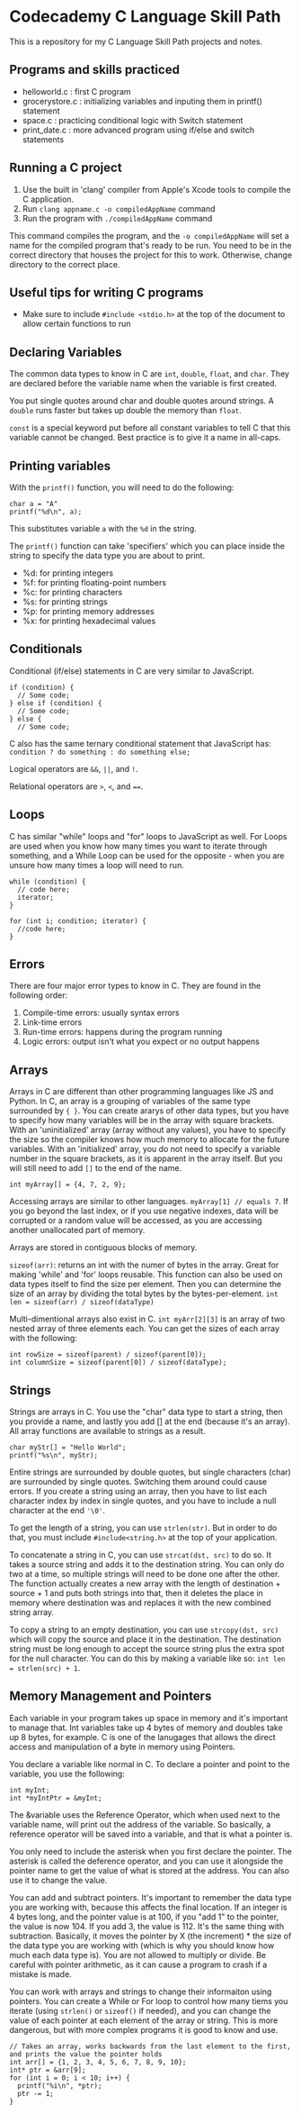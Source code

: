 # Codecademy C Language Skill Path
This is a repository for my C Language Skill Path projects and notes.

## Programs and skills practiced
- helloworld.c : first C program
- grocerystore.c : initializing variables and inputing them in printf() statement
- space.c : practicing conditional logic with Switch statement
- print_date.c : more advanced program using if/else and switch statements

## Running a C project
1. Use the built in 'clang' compiler from Apple's Xcode tools to compile the C application.
2. Run `clang appname.c -o compiledAppName` command
3. Run the program with `./compiledAppName` command

This command compiles the program, and the `-o compiledAppName` will set a name for the compiled program that's ready to be run. You need to be in the correct directory that houses the project for this to work. Otherwise, change directory to the correct place.

## Useful tips for writing C programs
- Make sure to include `#include <stdio.h>` at the top of the document to allow certain functions to run

## Declaring Variables
The common data types to know in C are `int`, `double`, `float`, and `char`. They are declared before the variable name when the variable is first created.

You put single quotes around char and double quotes around strings. A `double` runs faster but takes up double the memory than `float`.

`const` is a special keyword put before all constant variables to tell C that this variable cannot be changed. Best practice is to give it a name in all-caps.

## Printing variables
With the `printf()` function, you will need to do the following:

```
char a = "A"
printf("%d\n", a);
```
This substitutes variable `a` with the `%d` in the string.

The `printf()` function can take 'specifiers' which you can place inside the string to specify the data type you are about to print.
- %d: for printing integers
- %f: for printing floating-point numbers
- %c: for printing characters
- %s: for printing strings
- %p: for printing memory addresses
- %x: for printing hexadecimal values


## Conditionals
Conditional (if/else) statements in C are very similar to JavaScript. 
```
if (condition) {
  // Some code;
} else if (condition) {
  // Some code;
} else {
  // Some code;
```
C also has the same ternary conditional statement that JavaScript has:
`condition ? do something : do something else;`

Logical operators are `&&`, `||`, and `!`.

Relational operators are `>`, `<`, and `==`.

## Loops
C has similar "while" loops and "for" loops to JavaScript as well. For Loops are used when you know how many times you want to iterate through something, and a While Loop can be used for the opposite - when you are unsure how many times a loop will need to run.

```
while (condition) {
  // code here;
  iterator;
}
```
```
for (int i; condition; iterator) {
  //code here;
}
```

## Errors
There are four major error types to know in C. They are found in the following order:
1. Compile-time errors: usually syntax errors
2. Link-time errors
3. Run-time errors: happens during the program running
4. Logic errors: output isn't what you expect or no output happens

## Arrays
Arrays in C are different than other programming languages like JS and Python. In C, an array is a grouping of variables of the same type surrounded by `{ }`. You can create ararys of other data types, but you have to specify how many variables will be in the array with square brackets. With an 'uninitialized' array (array without any values), you have to specify the size so the compiler knows how much memory to allocate for the future variables. With an 'initialized' array, you do not need to specify a variable number in the square brackets, as it is apparent in the array itself. But you will still need to add `[]` to the end of the name.
```
int myArray[] = {4, 7, 2, 9};
```
Accessing arrays are similar to other languages. `myArray[1] // equals 7`. If you go beyond the last index, or if you use negative indexes, data will be corrupted or a random value will be accessed, as you are accessing another unallocated part of memory.

Arrays are stored in contiguous blocks of memory.

`sizeof(arr)`: returns an int with the numer of bytes in the array. Great for making 'while' and 'for' loops reusable. This function can also be used on data types itself to find the size per element. Then you can determine the size of an array by dividing the total bytes by the bytes-per-element.
`int len = sizeof(arr) / sizeof(dataType)`

Multi-dimentional arrays also exist in C. `int myArr[2][3]` is an array of two nested array of three elements each. You can get the sizes of each array with the following:
```
int rowSize = sizeof(parent) / sizeof(parent[0]);
int columnSize = sizeof(parent[0]) / sizeof(dataType);
```

## Strings
Strings are arrays in C. You use the "char" data type to start a string, then you provide a name, and lastly you add [] at the end (because it's an array). All array functions are available to strings as a result.
```
char myStr[] = "Hello World";
printf("%s\n", myStr);
```
Entire strings are surrounded by double quotes, but single characters (char) are surrounded by single quotes. Switching them around could cause errors. If you create a string using an array, then you have to list each character index by index in single quotes, and you have to include a null character at the end `'\0'`.

To get the length of a string, you can use `strlen(str)`. But in order to do that, you must include `#include<string.h>` at the top of your application.

To concatenate a string in C, you can use `strcat(dst, src)` to do so. It takes a source string and adds it to the destination string. You can only do two at a time, so multiple strings will need to be done one after the other. The function actually creates a new array with the length of destination + source + 1 and puts both strings into that, then it deletes the place in memory where destination was and replaces it with the new combined string array.

To copy a string to an empty destination, you can use `strcopy(dst, src)` which will copy the source and place it in the destination. The destination string must be long enough to accept the source string plus the extra spot for the null character. You can do this by making a variable like so: `int len = strlen(src) + 1`.

## Memory Management and Pointers
Each variable in your program takes up space in memory and it's important to manage that. Int variables take up 4 bytes of memory and doubles take up 8 bytes, for example. C is one of the lanugages that allows the direct access and manipulation of a byte in memory using Pointers.

You declare a variable like normal in C. To declare a pointer and point to the variable, you use the following:
```
int myInt;
int *myIntPtr = &myInt;
```
The &variable uses the Reference Operator, which when used next to the variable name, will print out the address of the variable. So basically, a reference operator will be saved into a variable, and that is what a pointer is.

You only need to include the asterisk when you first declare the pointer. The asterisk is called the deference operator, and you can use it alongside the pointer name to get the value of what is stored at the address. You can also use it to change the value.

You can add and subtract pointers. It's important to remember the data type you are working with, because this affects the final location. If an integer is 4 bytes long, and the pointer value is at 100, if you "add 1" to the pointer, the value is now 104. If you add 3, the value is 112. It's the same thing with subtraction. Basically, it moves the pointer by X (the increment) * the size of the data type you are working with (which is why you should know how much each data type is). You are not allowed to multiply or divide. Be careful with pointer arithmetic, as it can cause a program to crash if a mistake is made.

You can work with arrays and strings to change their informaiton using pointers. You can create a While or For loop to control how many tiems you iterate (using `strlen()` or `sizeof()` if needed), and you can change the value of each pointer at each element of the array or string. This is more dangerous, but with more complex programs it is good to know and use.
```
// Takes an array, works backwards from the last element to the first, and prints the value the pointer holds
int arr[] = {1, 2, 3, 4, 5, 6, 7, 8, 9, 10};
int* ptr = &arr[9];
for (int i = 0; i < 10; i++) {
  printf("%i\n", *ptr);
  ptr -= 1;
}
```
